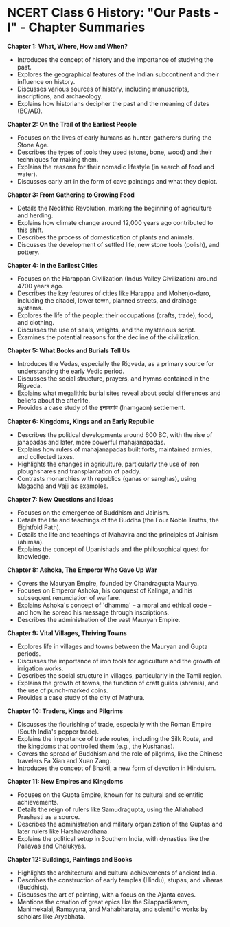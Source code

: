 # NCERT Class 6 History: "Our Pasts - I" - Chapter Summaries

**Chapter 1: What, Where, How and When?**
*   Introduces the concept of history and the importance of studying the past.
*   Explores the geographical features of the Indian subcontinent and their influence on history.
*   Discusses various sources of history, including manuscripts, inscriptions, and archaeology.
*   Explains how historians decipher the past and the meaning of dates (BC/AD).

**Chapter 2: On the Trail of the Earliest People**
*   Focuses on the lives of early humans as hunter-gatherers during the Stone Age.
*   Describes the types of tools they used (stone, bone, wood) and their techniques for making them.
*   Explains the reasons for their nomadic lifestyle (in search of food and water).
*   Discusses early art in the form of cave paintings and what they depict.

**Chapter 3: From Gathering to Growing Food**
*   Details the Neolithic Revolution, marking the beginning of agriculture and herding.
*   Explains how climate change around 12,000 years ago contributed to this shift.
*   Describes the process of domestication of plants and animals.
*   Discusses the development of settled life, new stone tools (polish), and pottery.

**Chapter 4: In the Earliest Cities**
*   Focuses on the Harappan Civilization (Indus Valley Civilization) around 4700 years ago.
*   Describes the key features of cities like Harappa and Mohenjo-daro, including the citadel, lower town, planned streets, and drainage systems.
*   Explores the life of the people: their occupations (crafts, trade), food, and clothing.
*   Discusses the use of seals, weights, and the mysterious script.
*   Examines the potential reasons for the decline of the civilization.

**Chapter 5: What Books and Burials Tell Us**
*   Introduces the Vedas, especially the Rigveda, as a primary source for understanding the early Vedic period.
*   Discusses the social structure, prayers, and hymns contained in the Rigveda.
*   Explains what megalithic burial sites reveal about social differences and beliefs about the afterlife.
*   Provides a case study of the इनामगांव (Inamgaon) settlement.

**Chapter 6: Kingdoms, Kings and an Early Republic**
*   Describes the political developments around 600 BC, with the rise of janapadas and later, more powerful mahajanapadas.
*   Explains how rulers of mahajanapadas built forts, maintained armies, and collected taxes.
*   Highlights the changes in agriculture, particularly the use of iron ploughshares and transplantation of paddy.
*   Contrasts monarchies with republics (ganas or sanghas), using Magadha and Vajji as examples.

**Chapter 7: New Questions and Ideas**
*   Focuses on the emergence of Buddhism and Jainism.
*   Details the life and teachings of the Buddha (the Four Noble Truths, the Eightfold Path).
*   Details the life and teachings of Mahavira and the principles of Jainism (ahimsa).
*   Explains the concept of Upanishads and the philosophical quest for knowledge.

**Chapter 8: Ashoka, The Emperor Who Gave Up War**
*   Covers the Mauryan Empire, founded by Chandragupta Maurya.
*   Focuses on Emperor Ashoka, his conquest of Kalinga, and his subsequent renunciation of warfare.
*   Explains Ashoka's concept of 'dhamma' – a moral and ethical code – and how he spread his message through inscriptions.
*   Describes the administration of the vast Mauryan Empire.

**Chapter 9: Vital Villages, Thriving Towns**
*   Explores life in villages and towns between the Mauryan and Gupta periods.
*   Discusses the importance of iron tools for agriculture and the growth of irrigation works.
*   Describes the social structure in villages, particularly in the Tamil region.
*   Explains the growth of towns, the function of craft guilds (shrenis), and the use of punch-marked coins.
*   Provides a case study of the city of Mathura.

**Chapter 10: Traders, Kings and Pilgrims**
*   Discusses the flourishing of trade, especially with the Roman Empire (South India's pepper trade).
*   Explains the importance of trade routes, including the Silk Route, and the kingdoms that controlled them (e.g., the Kushanas).
*   Covers the spread of Buddhism and the role of pilgrims, like the Chinese travelers Fa Xian and Xuan Zang.
*   Introduces the concept of Bhakti, a new form of devotion in Hinduism.

**Chapter 11: New Empires and Kingdoms**
*   Focuses on the Gupta Empire, known for its cultural and scientific achievements.
*   Details the reign of rulers like Samudragupta, using the Allahabad Prashasti as a source.
*   Describes the administration and military organization of the Guptas and later rulers like Harshavardhana.
*   Explains the political setup in Southern India, with dynasties like the Pallavas and Chalukyas.

**Chapter 12: Buildings, Paintings and Books**
*   Highlights the architectural and cultural achievements of ancient India.
*   Describes the construction of early temples (Hindu), stupas, and viharas (Buddhist).
*   Discusses the art of painting, with a focus on the Ajanta caves.
*   Mentions the creation of great epics like the Silappadikaram, Manimekalai, Ramayana, and Mahabharata, and scientific works by scholars like Aryabhata.
